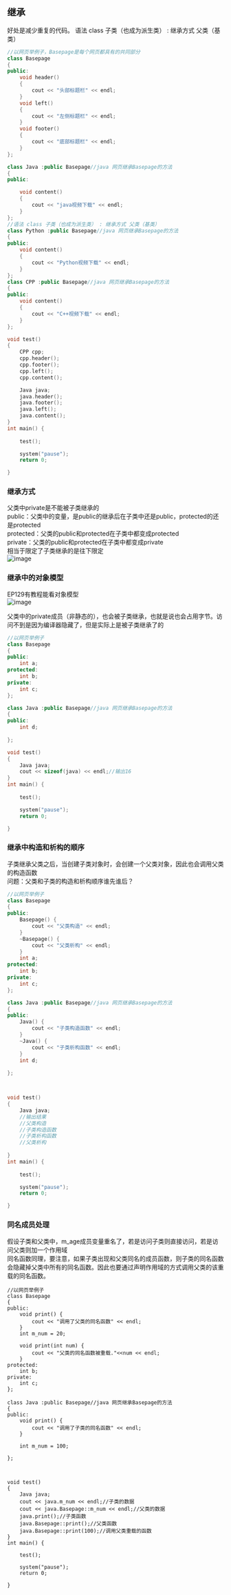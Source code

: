 ## 继承
好处是减少重复的代码。
语法 class 子类（也成为派生类） : 继承方式 父类（基类）
```c++
//以网页举例子，Basepage是每个网页都具有的共同部分
class Basepage
{
public:
	void header()
	{
		cout << "头部标题栏" << endl;
	}
	void left()
	{
		cout << "左侧标题栏" << endl;
	}
	void footer()
	{
		cout << "底部标题栏" << endl;
	}
};

class Java :public Basepage//java 网页继承Basepage的方法
{
public:

	void content()
	{
		cout << "java视频下载" << endl;
	}
};
//语法 class 子类（也成为派生类） : 继承方式 父类（基类）
class Python :public Basepage//java 网页继承Basepage的方法
{
public:
	void content()
	{
		cout << "Python视频下载" << endl;
	}
};
class CPP :public Basepage//java 网页继承Basepage的方法
{
public:
	void content()
	{
		cout << "C++视频下载" << endl;
	}
};

void test()
{
	CPP cpp;
	cpp.header();
	cpp.footer();
	cpp.left();
	cpp.content();

	Java java;
	java.header();
	java.footer();
	java.left();
	java.content();
}
int main() {
	
	test();

	system("pause");
	return 0; 

}
```
### 继承方式
父类中private是不能被子类继承的  
public：父类中的变量，是public的继承后在子类中还是public，protected的还是protected  
protected：父类的public和protected在子类中都变成protected  
private：父类的public和protected在子类中都变成private  
相当于限定了子类继承的是往下限定  
![image](https://user-images.githubusercontent.com/83968454/204673891-8aabcf9e-1601-47d2-884c-4fe50c41d2d3.png)  

### 继承中的对象模型
EP129有教程能看对象模型  
![image](https://user-images.githubusercontent.com/83968454/204675930-314df393-8eca-456d-af97-6fa24aa672ed.png)  

父类中的private成员（非静态的），也会被子类继承，也就是说也会占用字节。访问不到是因为编译器隐藏了，但是实际上是被子类继承了的  
```c++
//以网页举例子
class Basepage
{
public:
	int a;
protected:
	int b;
private:
	int c;
};

class Java :public Basepage//java 网页继承Basepage的方法
{
public:
	int d;
	
};

void test()
{
	Java java;
	cout << sizeof(java) << endl;//输出16
}
int main() {
	
	test();

	system("pause");
	return 0; 

}

```
### 继承中构造和析构的顺序
子类继承父类之后，当创建子类对象时，会创建一个父类对象，因此也会调用父类的构造函数  
问题：父类和子类的构造和析构顺序谁先谁后？
```c++
//以网页举例子
class Basepage
{
public:
	Basepage() {
		cout << "父类构造" << endl;
	}
	~Basepage() {
		cout << "父类析构" << endl;
	}
	int a;
protected:
	int b;
private:
	int c;
};

class Java :public Basepage//java 网页继承Basepage的方法
{
public:
	Java() {
		cout << "子类构造函数" << endl;
	}
	~Java() {
		cout << "子类析构函数" << endl;
	}
	int d;
	
};



void test()
{
	Java java;
	//输出结果
	//父类构造
	//子类构造函数
	//子类析构函数
	//父类析构
	
}
int main() {
	
	test();

	system("pause");
	return 0; 

}

```
### 同名成员处理
假设子类和父类中，m_age成员变量重名了，若是访问子类则直接访问，若是访问父类则加一个作用域  
同名函数同理，要注意，如果子类出现和父类同名的成员函数，则子类的同名函数会隐藏掉父类中所有的同名函数。因此也要通过声明作用域的方式调用父类的该重载的同名函数。
```
//以网页举例子
class Basepage
{
public:
	void print() {
		cout << "调用了父类的同名函数" << endl;
	}
	int m_num = 20;

	void print(int num) {
		cout << "父类的同名函数被重载."<<num << endl;
	}
protected:
	int b;
private:
	int c;
};

class Java :public Basepage//java 网页继承Basepage的方法
{
public:
	void print() {
		cout << "调用了子类的同名函数" << endl;
	}
	
	int m_num = 100;
	
};



void test()
{
	Java java;
	cout << java.m_num << endl;//子类的数据
	cout << java.Basepage::m_num << endl;//父类的数据
	java.print();//子类函数
	java.Basepage::print();//父类函数
	java.Basepage::print(100);//调用父类重载的函数
}
int main() {
	
	test();

	system("pause");
	return 0; 

}
```
